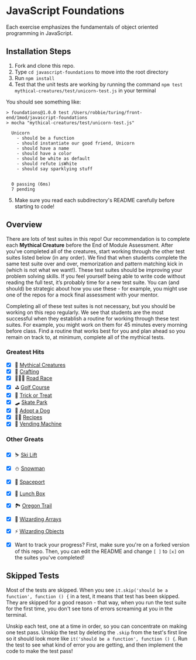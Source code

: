 # JavaScript Foundations

Each exercise emphasizes the fundamentals of object oriented programming in JavaScript.

## Installation Steps

1. Fork and clone this repo.
2. Type `cd javascript-foundations` to move into the root directory
3. Run `npm install`
4. Test that the unit tests are working by running the command `npm test mythical-creatures/test/unicorn-test.js` in your terminal

You should see something like:

```shell
> foundations@1.0.0 test /Users/robbie/turing/front-end/1mod/javascript-foundations
> mocha "mythical-creatures/test/unicorn-test.js"

  Unicorn
    - should be a function
    - should instantiate our good friend, Unicorn
    - should have a name
    - should have a color
    - should be white as default
    - should refute isWhite
    - should say sparklying stuff


  0 passing (6ms)
  7 pending
```
5. Make sure you read each subdirectory's README carefully before starting to code!

## Overview

There are lots of test suites in this repo! Our recommendation is to complete each **Mythical Creature** before the End of Module Assessment. After you've completed all of the creatures, start working through the other test suites listed below (in any order). We find that when students complete the same test suite over and over, memorization and pattern matching kick in (which is not what we want!). These test suites should be improving your problem solving skills. If you feel yourself being able to write code without reading the full test, it’s probably time for a new test suite. You can (and should) be strategic about how you use these - for example, you might use one of the repos for a mock final assessment with your mentor.

Completing all of these test suites is not necessary, but you should be working on this repo regularly. We see that students are the most successful when they establish a routine for working through these test suites. For example, you might work on them for 45 minutes every morning before class. Find a routine that works best for you and plan ahead so you remain on track to, at minimum, complete all of the mythical tests.

### Greatest Hits
- [x] 🧚 ‍[Mythical Creatures](./mythical-creatures)
- [x] 🧶 [Crafting](./crafting)
- [x] 🏃🏻‍♀️ [Road Race](./roadrace)
- [x] ⛳️ [Golf Course](./golf-course)
- [x] 🎃 [Trick or Treat](./trick-or-treat)
- [x] 🛹 [Skate Park](./skate-park)
- [x] 🐶 [Adopt a Dog](./adopt-a-dog)
- [x] 👩‍🍳 [Recipes](./recipes)
- [x] 🍫 [Vending Machine](./vending-machine)

### Other Greats
- [x] ⛷ [Ski Lift](./ski-lift)
- [x] ⛄️ [Snowman](./do-you-wanna-build-a-snowman)
- [x] 🚀 [Spaceport](./spaceport)
- [x] 🍔 [Lunch Box](./lunchbox)
- [x] 🏞 [Oregon Trail](./oregon-trail)
- [x] 🔮 [Wizarding Arrays](./wizarding-arrays)
- [x] ⚡️ [Wizarding Objects](./wizarding-objects)

- [x] Want to track your progress? First, make sure you're on a forked version of this repo. Then, you can edit the README and change `[ ]` to `[x]` on the suites you've completed!

## Skipped Tests

Most of the tests are skipped. When you see `it.skip('should be a function', function () {` in a test, it means that test has been skipped. They are skipped for a good reason - that way, when you run the test suite for the first time, you don't see tons of errors screaming at you in the terminal.

Unskip each test, one at a time in order, so you can concentrate on making one test pass. Unskip the test by deleting the `.skip` from the test's first line so it should look more like `it('should be a function', function () {`. Run the test to see what kind of error you are getting, and then implement the code to make the test pass!
